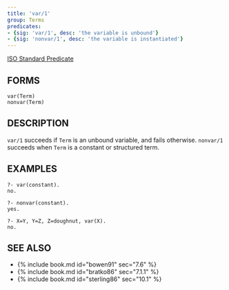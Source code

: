 ```yaml
---
title: 'var/1'
group: Terms
predicates:
- {sig: 'var/1', desc: 'the variable is unbound'}
- {sig: 'nonvar/1', desc: 'the variable is instantiated'}
---
```

[ISO Standard Predicate](https://www.deransart.fr/prolog/bips.html#var)






## FORMS

```
var(Term)
nonvar(Term)
```

## DESCRIPTION

`var/1` succeeds if `Term` is an unbound variable, and fails otherwise.
`nonvar/1` succeeds when `Term` is a constant or structured term.


## EXAMPLES

```
?- var(constant).
no.
```

```
?- nonvar(constant).
yes.
```

```
?- X=Y, Y=Z, Z=doughnut, var(X).
no.
```


## SEE ALSO

- {% include book.md id="bowen91"    sec="7.6" %}
- {% include book.md id="bratko86"   sec="7.1.1" %}
- {% include book.md id="sterling86" sec="10.1" %}

